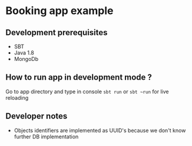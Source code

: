 # Booking app example

## Development prerequisites

* SBT 
* Java 1.8 
* MongoDb

## How to run app in development mode ?

Go to app directory and type in console `sbt run` or `sbt ~run` for live reloading


## Developer notes

* Objects identifiers are implemented as UUID's because we don't know further DB implementation